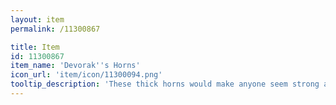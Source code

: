 ```yaml
---
layout: item
permalink: /11300867

title: Item
id: 11300867
item_name: 'Devorak''s Horns'
icon_url: 'item/icon/11300094.png'
tooltip_description: 'These thick horns would make anyone seem strong and determined.'
---
```


